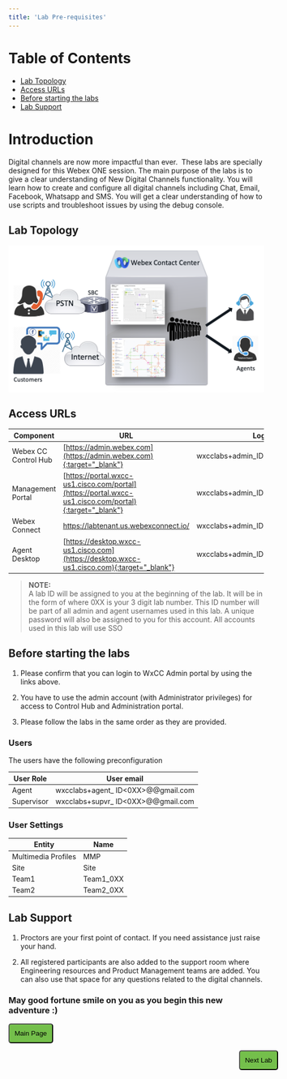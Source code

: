 ```yaml
---
title: 'Lab Pre-requisites'
---
```


# Table of Contents

- [Lab Topology](#lab-topology)
- [Access URLs](#access-urls) 
- [Before starting the labs](#before-starting-the-labs)
- [Lab Support](#lab-support)

# Introduction
Digital channels are now more impactful than ever. 
These labs are specially designed for this Webex ONE session. The main purpose of the labs is to give a clear understanding of New Digital Channels functionality. You will learn how to create and configure all digital channels including Chat, Email, Facebook, Whatsapp and SMS. You will get a clear understanding of how to use scripts and troubleshoot issues by using the debug console.

## Lab Topology
<img align="middle" src="images/topology.png" width="1000" />

## Access URLs

| Component     | URL                     | Login                                                       |
| --------------- | ----------------------------------------- | -------------------------------------------------------------           |
| Webex CC Control Hub | [https://admin.webex.com](https://admin.webex.com){:target="_blank"} | wxcclabs+admin_ID<0XX>@gmail.com |
| Management Portal | [https://portal.wxcc-us1.cisco.com/portal](https://portal.wxcc-us1.cisco.com/portal){:target="_blank"} | wxcclabs+admin_ID<0XX>@gmail.com |
| Webex Connect | https://labtenant.us.webexconnect.io/  | wxcclabs+admin_ID<0XX>@gmail.com |
| Agent Desktop | [https://desktop.wxcc-us1.cisco.com](https://desktop.wxcc-us1.cisco.com){:target="_blank"} | wxcclabs+admin_ID<0XX>@gmail.com |

> **NOTE:**  
A lab ID will be assigned to you at the beginning of the lab.  It will be in the form of <ID0XX> where 0XX is your 3 digit lab number. This ID number will be part of all admin and agent usernames used in this lab.  A unique password will also be assigned to you for this account. All accounts used in this lab will use SSO 

## Before starting the labs

1. Please confirm that you can login to WxCC Admin portal by using the links above.

2. You have to use the admin account (with Administrator privileges) for access to Control Hub and Administration portal. 

3. Please follow the labs in the same order as they are provided.

### Users

The users have the following preconfiguration

| **User Role** | **User email**                       |
| ------------- | ------------------------------------ | 
| Agent         | wxcclabs+agent_ ID<0XX>@@gmail.com   | 
| Supervisor    | wxcclabs+supvr_ ID<0XX>@@gmail.com     | 

### User Settings

| **Entity**          | **Name** |
| ------------------- | -------- |
| Multimedia Profiles | MMP   |
| Site                | Site  |
| Team1               | Team1_0XX |
| Team2               | Team2_0XX |

## Lab Support

1. Proctors are your first point of contact. If you need assistance just raise your hand.

2. All registered participants are also added to the support room where Engineering resources and Product Management teams are added. You can also use that space for any questions related to the digital channels.

### May good fortune smile on you as you begin this new adventure :) 

<script>
function mainPage() 
{
window.location.href = "Home";
}
function nextLab() 
 {
 window.location.href = "Lab1_Preconfiguration";
 }
</script>

<div id="button-row">
<button onclick="mainPage()" style="
  border-radius: 5px;
  background-color: rgb(116,191,75);
  padding: 10px;">Main Page</button>

<button onclick="nextLab()" style="
  position: absolute;
  right: 200px;
  border-radius: 5px;
  background-color: rgb(116,191,75);
  padding: 10px;">Next Lab</button>

</div>
